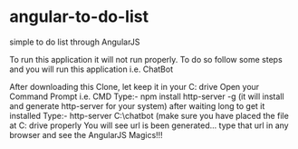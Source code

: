 # angular-to-do-list
simple to do list through AngularJS

To run this application it will not run properly. To do so follow some steps and you will run this application i.e. ChatBot

After downloading this Clone, let keep it in your C: drive
Open your Command Prompt i.e. CMD
Type:- npm install http-server -g (it will install and generate http-server for your system) after waiting long to get it installed
Type:- http-server C:\chatbot (make sure you have placed the file at C: drive properly
You will see url is been generated... type that url in any browser and see the AngularJS Magics!!!
